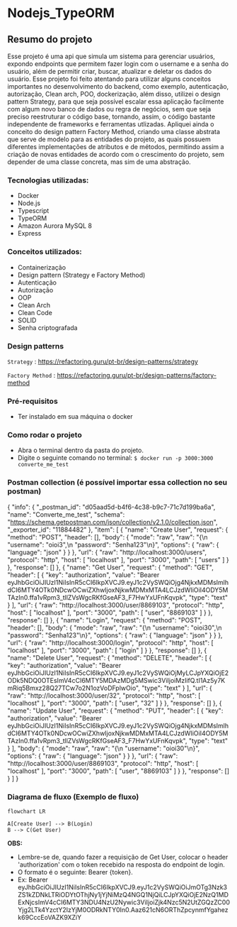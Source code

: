 # Nodejs_TypeORM
## Resumo do projeto
Esse projeto é uma api que simula um sistema para gerenciar usuários, expondo endpoints que permitem fazer login com o username e a senha do usuário, além de permitir criar, buscar, atualizar e deletar os dados do usuário. Esse projeto foi feito atentando para utilizar alguns conceitos importantes no desenvolvimento do backend, como exemplo, autenticação, autorização, Clean arch, POO, dockerização, além disso, utilizei o design pattern Strategy, para que seja possível escalar essa aplicação facilmente com algum novo banco de dados ou regra de negócios, sem que seja preciso reestruturar o código base, tornando, assim, o código bastante independente de frameworks e ferramentas utlizadas. Apliquei ainda o conceito do design pattern Factory Method, criando uma classe abstrata que serve de modelo para as entidades do projeto, as quais possuem diferentes implementações de atributos e de métodos, permitindo assim a criação de novas entidades de acordo com o crescimento do projeto, sem depender de uma classe concreta, mas sim de uma abstração.

### Tecnologias utilizadas:
- Docker
- Node.js
- Typescript
- TypeORM
- Amazon Aurora MySQL 8
- Express

### Conceitos utilizados:
- Containerização
- Design pattern (Strategy e Factory Method)
- Autenticação
- Autorização
- OOP
- Clean Arch
- Clean Code
- SOLID
- Senha criptografada

### Design patterns

`Strategy` : <https://refactoring.guru/pt-br/design-patterns/strategy>

`Factory Method` : <https://refactoring.guru/pt-br/design-patterns/factory-method>

### Pré-requisitos

- Ter instalado em sua máquina o docker

### Como rodar o projeto
- Abra o terminal dentro da pasta do projeto.
- Digite o seguinte comando no terminal: `$ docker run -p 3000:3000 converte_me_test `

### Postman collection (é possível importar essa collection no seu postman)

   {
	"info": {
		"_postman_id": "d05aad5d-b4f6-4c38-b9c7-71c7d199ba6a",
		"name": "Converte_me_test",
		"schema": "https://schema.getpostman.com/json/collection/v2.1.0/collection.json",
		"_exporter_id": "11884482"
	},
	"item": [
		{
			"name": "Create User",
			"request": {
				"method": "POST",
				"header": [],
				"body": {
					"mode": "raw",
					"raw": "{\n    \"username\": \"oioi3\",\n    \"password\": \"Senha123\"\n}",
					"options": {
						"raw": {
							"language": "json"
						}
					}
				},
				"url": {
					"raw": "http://localhost:3000/users",
					"protocol": "http",
					"host": [
						"localhost"
					],
					"port": "3000",
					"path": [
						"users"
					]
				}
			},
			"response": []
		},
		{
			"name": "Get User",
			"request": {
				"method": "GET",
				"header": [
					{
						"key": "authorization",
						"value": "Bearer eyJhbGciOiJIUzI1NiIsInR5cCI6IkpXVCJ9.eyJ1c2VySWQiOjg4NjkxMDMsImlhdCI6MTY4OTk0NDcwOCwiZXhwIjoxNjkwMDMxMTA4LCJzdWIiOiI4ODY5MTAzIn0.ffa1vRpm3_tllZVsWgcRKfGseAF3_F7HwYxUFnKqvpk",
						"type": "text"
					}
				],
				"url": {
					"raw": "http://localhost:3000/user/8869103",
					"protocol": "http",
					"host": [
						"localhost"
					],
					"port": "3000",
					"path": [
						"user",
						"8869103"
					]
				}
			},
			"response": []
		},
		{
			"name": "Login",
			"request": {
				"method": "POST",
				"header": [],
				"body": {
					"mode": "raw",
					"raw": "{\n    \"username\": \"oioi30\",\n    \"password\": \"Senha123\"\n}",
					"options": {
						"raw": {
							"language": "json"
						}
					}
				},
				"url": {
					"raw": "http://localhost:3000/login",
					"protocol": "http",
					"host": [
						"localhost"
					],
					"port": "3000",
					"path": [
						"login"
					]
				}
			},
			"response": []
		},
		{
			"name": "Delete User",
			"request": {
				"method": "DELETE",
				"header": [
					{
						"key": "authorization",
						"value": "Bearer eyJhbGciOiJIUzI1NiIsInR5cCI6IkpXVCJ9.eyJ1c2VySWQiOjMyLCJpYXQiOjE2ODk5NDQ0OTEsImV4cCI6MTY5MDAzMDg5MSwic3ViIjoiMzIifQ.tI1Az5y7KmRiq5Bmxz28Q27TCw7o2N1ozVoDFplwOio",
						"type": "text"
					}
				],
				"url": {
					"raw": "http://localhost:3000/user/32",
					"protocol": "http",
					"host": [
						"localhost"
					],
					"port": "3000",
					"path": [
						"user",
						"32"
					]
				}
			},
			"response": []
		},
		{
			"name": "Update User",
			"request": {
				"method": "PUT",
				"header": [
					{
						"key": "authorization",
						"value": "Bearer eyJhbGciOiJIUzI1NiIsInR5cCI6IkpXVCJ9.eyJ1c2VySWQiOjg4NjkxMDMsImlhdCI6MTY4OTk0NDcwOCwiZXhwIjoxNjkwMDMxMTA4LCJzdWIiOiI4ODY5MTAzIn0.ffa1vRpm3_tllZVsWgcRKfGseAF3_F7HwYxUFnKqvpk",
						"type": "text"
					}
				],
				"body": {
					"mode": "raw",
					"raw": "{\n    \"username\": \"oioi30\"\n}",
					"options": {
						"raw": {
							"language": "json"
						}
					}
				},
				"url": {
					"raw": "http://localhost:3000/user/8869103",
					"protocol": "http",
					"host": [
						"localhost"
					],
					"port": "3000",
					"path": [
						"user",
						"8869103"
					]
				}
			},
			"response": []
		}
	]
}

### Diagrama de fluxo (Exemplo de fluxo)

```mermaid
flowchart LR

A[Create User] --> B(Login)
B --> C(Get User)
```

**OBS:** 
- Lembre-se de, quando fazer a requisição de Get User, colocar o header 'authorization' com o token recebido na resposta do endpoint de login.
- O formato é o seguinte: Bearer {token}.
- Ex: Bearer eyJhbGciOiJIUzI1NiIsInR5cCI6IkpXVCJ9.eyJ1c2VySWQiOiJmOTg3Nzk3ZS1kZDNkLTRiODYtOThjNy1jYjNiMzQ4NGQ1NjQiLCJpYXQiOjE2NzQ1MDExNjcsImV4cCI6MTY3NDU4NzU2Nywic3ViIjoiZjk4Nzc5N2UtZGQzZC00Yjg2LTk4YzctY2IzYjM0ODRkNTY0In0.Aaz621cN6ORThZpcynmfYgahezk69CccEoVAZK9XZiY
